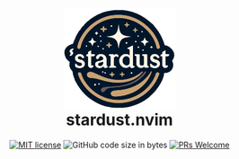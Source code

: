 <p align="center" style="margin-bottom: 0px !important;">
  <img width="200" src="logo.png" alt="stardust.nvim logo" align="center">
</p>
<h1 align="center" style="margin-top: 0px;">stardust.nvim</h1>

<div align="center" >
  
[![MIT license](https://img.shields.io/badge/license-MIT-blue.svg)](https://github.com/hendriknielaender/stardust.nvim/blob/HEAD/LICENSE)
![GitHub code size in bytes](https://img.shields.io/github/languages/code-size/hendriknielaender/stardust.nvim)
[![PRs Welcome](https://img.shields.io/badge/PRs-welcome-brightgreen.svg)](https://github.com/hendriknielaender/stardust.nvim/blob/HEAD/CONTRIBUTING.md)

</div>
